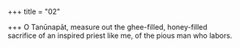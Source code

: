 +++
title = "02"

+++
O Tanūnapāt, measure out the ghee-filled, honey-filled  
sacrifice of an inspired priest like me, of the pious man who labors.  
